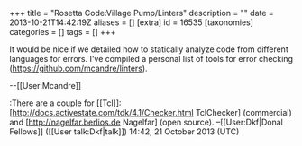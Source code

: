 +++
title = "Rosetta Code:Village Pump/Linters"
description = ""
date = 2013-10-21T14:42:19Z
aliases = []
[extra]
id = 16535
[taxonomies]
categories = []
tags = []
+++

It would be nice if we detailed how to statically analyze code from different languages for errors. I've compiled a personal list of tools for error checking (https://github.com/mcandre/linters).

--[[User:Mcandre]]

:There are a couple for [[Tcl]]: [http://docs.activestate.com/tdk/4.1/Checker.html TclChecker] (commercial) and [http://nagelfar.berlios.de Nagelfar] (open source). –[[User:Dkf|Donal Fellows]] ([[User talk:Dkf|talk]]) 14:42, 21 October 2013 (UTC)
